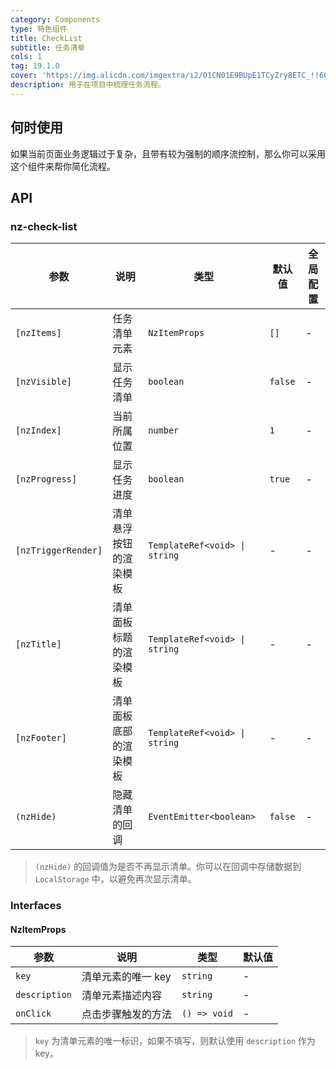 ```yaml
---
category: Components
type: 特色组件
title: CheckList
subtitle: 任务清单
cols: 1
tag: 19.1.0
cover: 'https://img.alicdn.com/imgextra/i2/O1CN01E9BUpE1TCyZry8ETC_!!6000000002347-2-tps-386-453.png'
description: 用于在项目中梳理任务流程。
---
```



## 何时使用

如果当前页面业务逻辑过于复杂，且带有较为强制的顺序流控制，那么你可以采用这个组件来帮你简化流程。


## API

### nz-check-list

| 参数                  | 说明          | 类型                            | 默认值     | 全局配置 |
|---------------------|-------------|-------------------------------|---------|------|
| `[nzItems]`         | 任务清单元素      | `NzItemProps`                 | `[]`    | -    |
| `[nzVisible]`       | 显示任务清单      | `boolean`                     | `false` | -    |
| `[nzIndex]`         | 当前所属位置      | `number`                      | `1`     | -    |
| `[nzProgress]`      | 显示任务进度      | `boolean`                     | `true`  | -    |
| `[nzTriggerRender]` | 清单悬浮按钮的渲染模板 | `TemplateRef<void> \| string` | -       | -    |
| `[nzTitle]`         | 清单面板标题的渲染模板 | `TemplateRef<void> \| string` | -       | -    |
| `[nzFooter]`        | 清单面板底部的渲染模板 | `TemplateRef<void> \| string` | -       | -    |
| `(nzHide)`          | 隐藏清单的回调     | `EventEmitter<boolean>`       | `false` | -    |

> `(nzHide)` 的回调值为是否不再显示清单。你可以在回调中存储数据到 `LocalStorage` 中，以避免再次显示清单。

### Interfaces

#### NzItemProps

| 参数            | 说明          | 类型           | 默认值 |
|---------------|-------------|--------------|-----|
| `key`         | 清单元素的唯一 key | `string`     | -   |
| `description` | 清单元素描述内容    | `string`     | -   |
| `onClick`     | 点击步骤触发的方法   | `() => void` | -   |

> `key` 为清单元素的唯一标识，如果不填写，则默认使用 `description` 作为 key。
